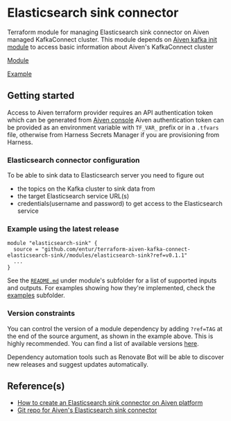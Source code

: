 # Elasticsearch sink connector

Terraform module for managing Elasticsearch sink connector on Aiven managed KafkaConnect cluster.
This module depends on [Aiven kafka init module](https://github.com/entur/terraform-aiven-kafka-connect-init) to access
basic information about Aiven's KafkaConnect cluster

[Module](modules/elasticsearch-sink)

[Example](examples/minimal/main.tf)

## Getting started

Access to Aiven terraform provider requires an API authentication token which can be generated
from [Aiven console](https://console.gcp.aiven.io/profile/auth)
Aiven authentication token can be provided as an environment variable with `TF_VAR_` prefix or in a `.tfvars` file,
otherwise from Harness Secrets Manager if you are provisioning from Harness.

### Elasticsearch connector configuration

To be able to sink data to Elasticsearch server you need to figure out

- the topics on the Kafka cluster to sink data from
- the target Elasticsearch service URL(s)
- credentials(username and password) to get access to the Elasticsearch service

<!-- ci: x-release-please-start-version -->

### Example using the latest release

```
module "elasticsearch-sink" {
  source = "github.com/entur/terraform-aiven-kafka-connect-elasticsearch-sink//modules/elasticsearch-sink?ref=v0.1.1"
  ...
}
```

<!-- ci: x-release-please-end -->

See the [`README.md`](modules/elasticsearch-sink/README.md)  under module's subfolder for a list of supported inputs and outputs. For examples showing how
they're implemented, check the [examples](examples) subfolder.

### Version constraints

You can control the version of a module dependency by adding `?ref=TAG` at the end of the source argument, as shown in
the example above. This is highly recommended. You can find a list of available
versions [here](https://github.com/entur/terraform-aiven-kafka-connect-elasticsearch-sink/releases).

Dependency automation tools such as Renovate Bot will be able to discover new releases and suggest updates
automatically.

## Reference(s)

- [How to create an Elasticsearch sink connector on Aiven platform](https://docs.aiven.io/docs/products/kafka/kafka-connect/howto/elasticsearch-sink.html)
- [Git repo for Aiven's Elasticsearch sink connector](https://github.com/aiven/elasticsearch-connector-for-apache-kafka)
